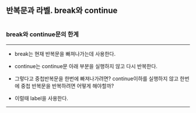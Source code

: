 #
## 반복문과 라벨. break와 continue
#

### break와 continue문의 한계
---
* break는 현재 반복문을 빠져나가는데 사용한다.

* continue는 continue문 아래 부분을 실행하지 않고 다시 반복한다.

* 그렇다고 중첩반복문을 한번에 빠져나가려면? continue이하를 실행하지 않고 한번에 중첩 반복문을 반복하려면 어떻게 해야할까?

* 이럴때 label을 사용한다.
---